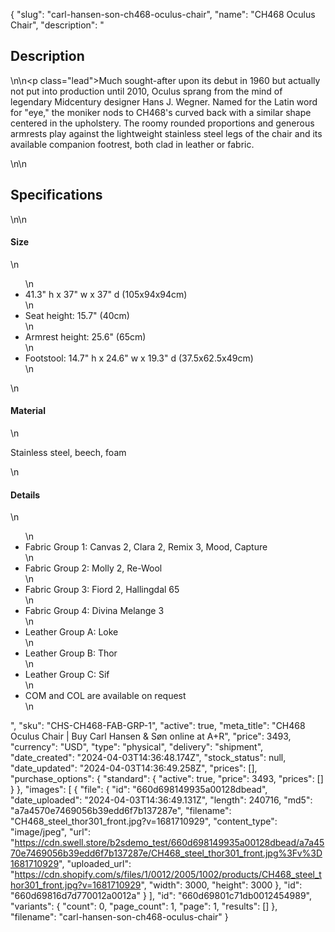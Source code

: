 {
  "slug": "carl-hansen-son-ch468-oculus-chair",
  "name": "CH468 Oculus Chair",
  "description": "<h2>Description</h2>\n<!-- split -->\n<p class=\"lead\">Much sought-after upon its debut in 1960 but actually not put into production until 2010, Oculus sprang from the mind of legendary Midcentury designer Hans J. Wegner. Named for the Latin word for \"eye,\" the moniker nods to CH468's curved back with a similar shape centered in the upholstery. The roomy rounded proportions and generous armrests play against the lightweight stainless steel legs of the chair and its available companion footrest, both clad in leather or fabric.</p>\n<!-- split -->\n<h2>Specifications</h2>\n<!-- split -->\n<h4>Size</h4>\n<ul>\n<li>41.3\" h x 37\" w x 37\" d (105x94x94cm)</li>\n<li>Seat height: 15.7\" (40cm)</li>\n<li>Armrest height: 25.6\" (65cm)</li>\n<li>Footstool: 14.7\" h x 24.6\" w x 19.3\" d (37.5x62.5x49cm)</li>\n</ul>\n<h4>Material</h4>\n<p>Stainless steel, beech, foam</p>\n<h4>Details</h4>\n<ul>\n<li>Fabric Group 1: Canvas 2, Clara 2, Remix 3, Mood, Capture</li>\n<li>Fabric Group 2: Molly 2, Re-Wool</li>\n<li>Fabric Group 3: Fiord 2, Hallingdal 65</li>\n<li>Fabric Group 4: Divina Melange 3</li>\n<li>Leather Group A: Loke</li>\n<li>Leather Group B: Thor</li>\n<li>Leather Group C: Sif</li>\n<li>COM and COL are available on request</li>\n</ul>",
  "sku": "CHS-CH468-FAB-GRP-1",
  "active": true,
  "meta_title": "CH468 Oculus Chair | Buy Carl Hansen & Søn online at A+R",
  "price": 3493,
  "currency": "USD",
  "type": "physical",
  "delivery": "shipment",
  "date_created": "2024-04-03T14:36:48.174Z",
  "stock_status": null,
  "date_updated": "2024-04-03T14:36:49.258Z",
  "prices": [],
  "purchase_options": {
    "standard": {
      "active": true,
      "price": 3493,
      "prices": []
    }
  },
  "images": [
    {
      "file": {
        "id": "660d698149935a00128dbead",
        "date_uploaded": "2024-04-03T14:36:49.131Z",
        "length": 240716,
        "md5": "a7a4570e7469056b39edd6f7b137287e",
        "filename": "CH468_steel_thor301_front.jpg?v=1681710929",
        "content_type": "image/jpeg",
        "url": "https://cdn.swell.store/b2sdemo_test/660d698149935a00128dbead/a7a4570e7469056b39edd6f7b137287e/CH468_steel_thor301_front.jpg%3Fv%3D1681710929",
        "uploaded_url": "https://cdn.shopify.com/s/files/1/0012/2005/1002/products/CH468_steel_thor301_front.jpg?v=1681710929",
        "width": 3000,
        "height": 3000
      },
      "id": "660d69816d7d770012a0012a"
    }
  ],
  "id": "660d69801c71db0012454989",
  "variants": {
    "count": 0,
    "page_count": 1,
    "page": 1,
    "results": []
  },
  "filename": "carl-hansen-son-ch468-oculus-chair"
}